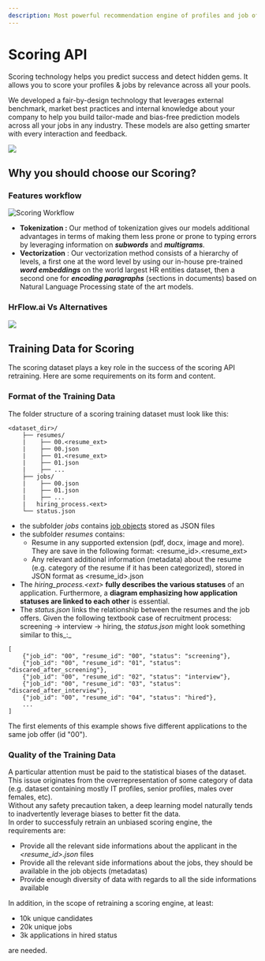 ```yaml
---
description: Most powerful recommendation engine of profiles and job offers.
---
```


# Scoring API

Scoring technology helps you predict success and detect hidden gems. It allows you to score your profiles & jobs by relevance across all your pools. 

We developed a fair-by-design technology that leverages external benchmark, market best practices and internal knowledge about your company to help you build tailor-made and bias-free prediction models across all your jobs in any industry. These models are also getting smarter with every interaction and feedback.



![](https://lh3.googleusercontent.com/ojfdLeNBCyPQVa-ejZq8XgkDYIbYIHVm82hwuu6kNkJC38FOV37jsLI-fjUyXWSOvoPu-kvlbSOsFTaTsZYgaFfPq22tDEfcqghJoElhI8RdpFrHrdUMVi8br_leedY23oHtoJCD1_c)

## Why you should choose our Scoring?

### Features workflow

![Scoring Workflow](../.gitbook/assets/scoring.png)



* **Tokenization :** Our method of tokenization gives our models additional advantages in terms of making them less prone or prone to typing errors by leveraging  information on _**subwords**_ and _**multigrams**._
* **Vectorization** : Our vectorization method consists of a hierarchy of levels, a first one at the word level by using our in-house pre-trained _**word embeddings**_ on the world largest HR entities dataset, then a second one for _**encoding paragraphs**_ \(sections in documents\) based on Natural Language Processing state of the art models.

### **HrFlow.ai Vs Alternatives**

![](../.gitbook/assets/screenshot-2020-04-15-at-08.28.43.png)

## Training Data for Scoring

The scoring dataset plays a key role in the success of the scoring API retraining. Here are some requirements on its form and content.

### Format of the Training Data

The folder structure of a scoring training dataset must look like this:

```text
<dataset_dir>/
    ├── resumes/
    |    ├── 00.<resume_ext>
    |    ├── 00.json
    |    ├── 01.<resume_ext>
    |    ├── 01.json
    |    ├── ... 
    ├── jobs/
    |    ├── 00.json
    |    ├── 01.json
    |    ├── ...
    |   hiring_process.<ext>
    └── status.json
```

* the subfolder _jobs_ contains [job objects](https://developers.hrflow.ai/hr-json/job-objects/job-object) stored as JSON files
* the subfolder _resumes_ contains:
  * Resume in any supported extension \(pdf, docx, image and more\). They are save in the following format: &lt;resume\_id&gt;.&lt;resume\_ext&gt; 
  * Any relevant additional information \(metadata\) about the resume \(e.g. category of the resume if it has been categorized\), stored in JSON format as &lt;resume\_id&gt;.json
* The _hiring\_process.&lt;ext&gt;_  **fully describes the various statuses** of an application. Furthermore, a **diagram emphasizing how application statuses are linked to each other** is essential. 
* The _status.json_ links the relationship between the resumes and the job offers.  Given the following textbook case of recruitment process: screening -&gt; interview -&gt; hiring, the _status.json_ might look something similar to this_:_

```text
[
    {"job_id": "00", "resume_id": "00", "status": "screening"},
    {"job_id": "00", "resume_id": "01", "status": "discared_after_screening"},
    {"job_id": "00", "resume_id": "02", "status": "interview"},
    {"job_id": "00", "resume_id": "03", "status": "discared_after_interview"},
    {"job_id": "00", "resume_id": "04", "status": "hired"},
    ...
]
```

The first elements of this example shows five different applications to the same job offer \(id "00"\).  


### Quality of the Training Data

A particular attention must be paid to the statistical biases of the dataset. This issue originates from the overrepresentation of some category of data \(e.g. dataset containing mostly IT profiles, senior profiles, males over females, etc\).   
Without any safety precaution taken, a deep learning model naturally tends to inadvertently leverage biases to better fit the data.   
In order to successfuly retrain an unbiased scoring engine, the requirements are:

* Provide all the relevant side informations about the applicant in the _&lt;resume\_id&gt;.json_ files
* Provide all the relevant side informations about the jobs, they should be available in the job objects \(metadatas\)
* Provide enough diversity of data with regards to all the side informations available

In addition, in the scope of retraining a scoring engine, at least:

* 10k unique candidates
* 20k unique jobs
* 3k applications in hired status

are needed.

